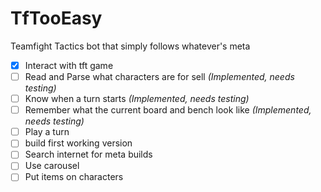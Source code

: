 # TfTooEasy
Teamfight Tactics bot that simply follows whatever's meta

- [X] Interact with tft game
- [ ] Read and Parse what characters are for sell *(Implemented, needs testing)*
- [ ] Know when a turn starts *(Implemented, needs testing)*
- [ ] Remember what the current board and bench look like *(Implemented, needs testing)*
- [ ] Play a turn
- [ ] build first working version
- [ ] Search internet for meta builds
- [ ] Use carousel
- [ ] Put items on characters
